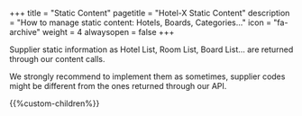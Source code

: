 +++
title = "Static Content"
pagetitle = "Hotel-X Static Content"
description = "How to manage static content: Hotels, Boards, Categories..."
icon = "fa-archive"
weight = 4
alwaysopen = false
+++


Supplier static information as Hotel List, Room List, Board List... are returned through our content calls.

We strongly recommend to implement them as sometimes, supplier codes might be different from the ones returned through our API.


{{%custom-children%}}
